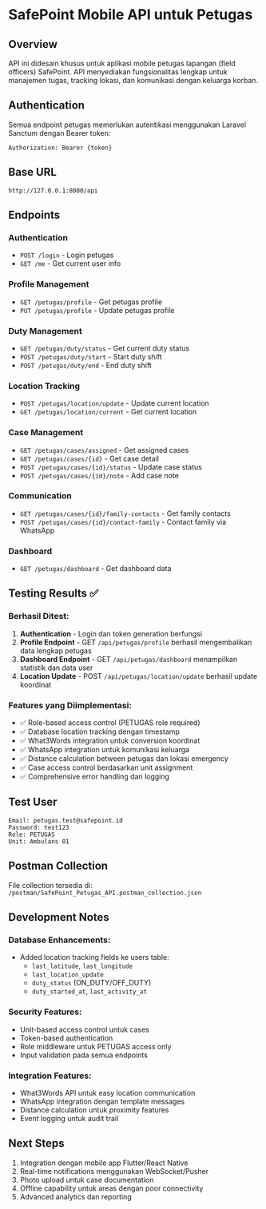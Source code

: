 # SafePoint Mobile API untuk Petugas

## Overview

API ini didesain khusus untuk aplikasi mobile petugas lapangan (field officers) SafePoint. API menyediakan fungsionalitas lengkap untuk manajemen tugas, tracking lokasi, dan komunikasi dengan keluarga korban.

## Authentication

Semua endpoint petugas memerlukan autentikasi menggunakan Laravel Sanctum dengan Bearer token:

```
Authorization: Bearer {token}
```

## Base URL

```
http://127.0.0.1:8000/api
```

## Endpoints

### Authentication

-   `POST /login` - Login petugas
-   `GET /me` - Get current user info

### Profile Management

-   `GET /petugas/profile` - Get petugas profile
-   `PUT /petugas/profile` - Update petugas profile

### Duty Management

-   `GET /petugas/duty/status` - Get current duty status
-   `POST /petugas/duty/start` - Start duty shift
-   `POST /petugas/duty/end` - End duty shift

### Location Tracking

-   `POST /petugas/location/update` - Update current location
-   `GET /petugas/location/current` - Get current location

### Case Management

-   `GET /petugas/cases/assigned` - Get assigned cases
-   `GET /petugas/cases/{id}` - Get case detail
-   `POST /petugas/cases/{id}/status` - Update case status
-   `POST /petugas/cases/{id}/note` - Add case note

### Communication

-   `GET /petugas/cases/{id}/family-contacts` - Get family contacts
-   `POST /petugas/cases/{id}/contact-family` - Contact family via WhatsApp

### Dashboard

-   `GET /petugas/dashboard` - Get dashboard data

## Testing Results ✅

### Berhasil Ditest:

1. **Authentication** - Login dan token generation berfungsi
2. **Profile Endpoint** - GET `/api/petugas/profile` berhasil mengembalikan data lengkap petugas
3. **Dashboard Endpoint** - GET `/api/petugas/dashboard` menampilkan statistik dan data user
4. **Location Update** - POST `/api/petugas/location/update` berhasil update koordinat

### Features yang Diimplementasi:

-   ✅ Role-based access control (PETUGAS role required)
-   ✅ Database location tracking dengan timestamp
-   ✅ What3Words integration untuk conversion koordinat
-   ✅ WhatsApp integration untuk komunikasi keluarga
-   ✅ Distance calculation between petugas dan lokasi emergency
-   ✅ Case access control berdasarkan unit assignment
-   ✅ Comprehensive error handling dan logging

## Test User

```
Email: petugas.test@safepoint.id
Password: test123
Role: PETUGAS
Unit: Ambulans 01
```

## Postman Collection

File collection tersedia di: `/postman/SafePoint_Petugas_API.postman_collection.json`

## Development Notes

### Database Enhancements:

-   Added location tracking fields ke users table:
    -   `last_latitude`, `last_longitude`
    -   `last_location_update`
    -   `duty_status` (ON_DUTY/OFF_DUTY)
    -   `duty_started_at`, `last_activity_at`

### Security Features:

-   Unit-based access control untuk cases
-   Token-based authentication
-   Role middleware untuk PETUGAS access only
-   Input validation pada semua endpoints

### Integration Features:

-   What3Words API untuk easy location communication
-   WhatsApp integration dengan template messages
-   Distance calculation untuk proximity features
-   Event logging untuk audit trail

## Next Steps

1. Integration dengan mobile app Flutter/React Native
2. Real-time notifications menggunakan WebSocket/Pusher
3. Photo upload untuk case documentation
4. Offline capability untuk areas dengan poor connectivity
5. Advanced analytics dan reporting
